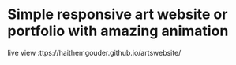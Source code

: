 # Simple responsive  art website or portfolio with amazing animation 


live view :ttps://haithemgouder.github.io/artswebsite/



